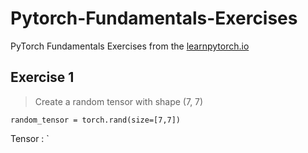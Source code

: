# Pytorch-Fundamentals-Exercises

PyTorch Fundamentals Exercises from the [learnpytorch.io](learnpytorch.io)

## Exercise 1
> Create a random tensor with shape (7, 7)


`random_tensor = torch.rand(size=[7,7])`

Tensor : `
